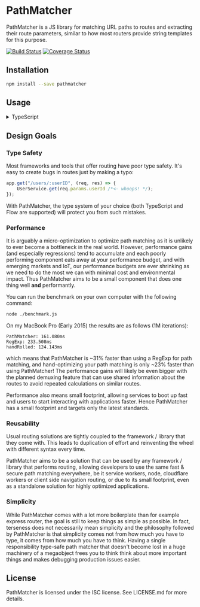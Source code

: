 # PathMatcher

PathMatcher is a JS library for matching URL paths to routes and extracting their route parameters, similar to how most routers provide string templates for this purpose.

[![Build Status](https://travis-ci.org/jussi-kalliokoski/pathmatcher.js.svg?branch=master)](https://travis-ci.org/jussi-kalliokoski/pathmatcher.js)
[![Coverage Status](https://img.shields.io/coveralls/jussi-kalliokoski/pathmatcher.js.svg)](https://coveralls.io/r/jussi-kalliokoski/pathmatcher.js)

## Installation

```bash
npm install --save pathmatcher
```

## Usage

<details>
<summary>TypeScript</summary>

```typescript
// UserRoute.ts
import PathMatcher from "pathmatcher";
import UserService from "./UserService.ts";

interface IParams {
    userID: string;
}

function newParams(): IParams {
    return {
        userID: "",
    };
}

function setUserID(params, userID) {
    return { ...params, userID };
}

const pathMatcher = PathMatcher`/users/${setUserID}`;

export default async function UserRoute(req: Request): Response | null {
    const params = pathMatcher(newParams(), new URL(req.url).pathname);
    if (params === null) {
        return null;
    }
    const user = await UserService.getUserByID(params.userID);
    if (user === null) {
        return new Response(null, { status: 404 });
    }
    return new Response(JSON.stringify(user));
}
```
</details>

## Design Goals

### Type Safety

Most frameworks and tools that offer routing have poor type safety. It's easy to create bugs in routes just by making a typo:

```javascript
app.get("/users/:userID", (req, res) => {
    UserService.get(req.params.userId /*<- whoops! */);
});
```

With PathMatcher, the type system of your choice (both TypeScript and Flow are supported) will protect you from such mistakes.

### Performance

It is arguably a micro-optimization to optimize path matching as it is unlikely to ever become a bottleneck in the real world. However, performance gains (and especially regressions) tend to accumulate and each poorly performing component eats away at your performance budget, and with emerging markets and IoT, our performance budgets are ever shrinking as we need to do the most we can with minimal cost and environmental impact. Thus PathMatcher aims to be a small component that does one thing well **and** performantly.

You can run the benchmark on your own computer with the following command:

```sh
node ./benchmark.js
```

On my MacBook Pro (Early 2015) the results are as follows (1M iterations):

```
PathMatcher: 161.080ms
RegExp: 233.508ms
handRolled: 124.143ms
```

which means that PathMatcher is ~31% faster than using a RegExp for path matching, and hand-optimizing your path matching is only ~23% faster than using PathMatcher! The performance gains will likely be even bigger with the planned demuxing feature that can use shared information about the routes to avoid repeated calculations on similar routes.

Performance also means small footprint, allowing services to boot up fast and users to start interacting with applications faster. Hence PathMatcher has a small footprint and targets only the latest standards.

### Reusability

Usual routing solutions are tightly coupled to the framework / library that they come with. This leads to duplication of effort and reinventing the wheel with different syntax every time.

PathMatcher aims to be a solution that can be used by any framework / library that performs routing, allowing developers to use the same fast & secure path matching everywhere, be it service workers, node, cloudflare workers or client side navigation routing, or due to its small footprint, even as a standalone solution for highly optimized applications.

### Simplicity

While PathMatcher comes with a lot more boilerplate than for example express router, the goal is still to keep things as simple as possible. In fact, terseness does not necessarily mean simplicity and the philosophy followed by PathMatcher is that simplicity comes not from how much you have to type, it comes from how much you have to think. Having a single responsibility type-safe path matcher that doesn't become lost in a huge machinery of a megaobject frees you to think think about more important things and makes debugging production issues easier.

## License

PathMatcher is licensed under the ISC license. See LICENSE.md for more details.
